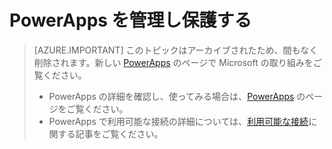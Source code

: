 <properties
	pageTitle="PowerApps Enterprise でアプリの使用状況を確認する |Microsoft Azure"
	description="すべてのアプリ、API、ユーザー、アプリの要求、更新のアクセス許可を Azure ポータルに表示する"
	services=""
    suite="powerapps"
	documentationCenter="" 
	authors="MandiOhlinger"
	manager="erikre"
	editor=""/>

<tags
   ms.service="powerapps"
   ms.devlang="na"
   ms.topic="article"
   ms.tgt_pltfrm="na"
   ms.workload="na" 
   ms.date="05/02/2016"
   ms.author="litran"/>


# PowerApps を管理し保護する

> [AZURE.IMPORTANT] このトピックはアーカイブされたため、間もなく削除されます。新しい [PowerApps](https://powerapps.microsoft.com) のページで Microsoft の取り組みをご覧ください。
> 
> - PowerApps の詳細を確認し、使ってみる場合は、[PowerApps](https://powerapps.microsoft.com) のページをご覧ください。  
> - PowerApps で利用可能な接続の詳細については、[利用可能な接続](https://powerapps.microsoft.com/tutorials/connections-list/)に関する記事をご覧ください。 

<!--Archived
You create your app service environment, and add APIs and their connections. Now users in your organization can start consuming these APIs and connections. You can also manage all apps created in your organization. These options include:

- See the different apps within your app service environment, including PowerApps, web apps, logic apps, mobile apps, and more.
- See all the APIs used by specific apps.
- View and manage user access to the apps within the app service environment. 
- View and manage user access to the APIs and their connections. 

Remember, your app service environment is yours to add other apps, including web apps and logic apps. You can then open PowerApps Enterprise to see and manage these apps.


## Add PowerApps administrators
After PowerApps Enterprise is enabled and ready to be used, you can add administrators, and monitor other apps within your app service environment.

1. In the [Azure portal](https://portal.azure.com/), open **PowerApps**.
2. Select **Settings**.
3. In **Settings**, select **Admin**:  
![][1]  
4. In **Users**, select **Add**.
5. Select the **Owner** role:  
![][2]  

	> [AZURE.IMPORTANT] Make sure that you select **Owner** role if you are assigning someone as a PowerApps Admin. Other roles listed won't give users full access to manage PowerApps. 

6. Select your users or groups.
7. Select **OK** to complete the steps.

When you add Administrators to PowerApps Enterprise, the users and groups you add as administrators can:

- Add other users as PowerApps administrators.
- Manage all apps as well as their user access.
- Cannot change the billing.

> [AZURE.IMPORTANT] PowerApps Administrators cannot make changes to the App Service Environment until they are given the Owner role on the app service environment's resource group. To do this, see [Get started with PowerApps Enterprise](powerapps-get-started-azure-portal.md).

Once given the Owner role on the app service environment's resource group, the PowerApps administrators can also: 

- Create and configure APIs and their connections.
- Make changes to the PowerApps settings, including the app service environment.
- Add other users and groups and give them roles and permissions to the APIs,  thier connections, and the app service environment. 


## Manage your PowerApps and other types of apps
Once you enable PowerApps and your app service environment, you can add other apps, like web apps and logic apps to the same app service environment. After you do this, the apps are listed under *All apps* along with apps created in PowerApps. You can click on each type of app to browse through the apps. 

### View and manage your PowerApps

1. In the [Azure portal](https://portal.azure.com/), open **PowerApps**.
2. From the **All apps** tile, select **PowerApps**:  
![][3]  
3. Select an app to view details of the app, including:  
	- The APIs the app uses
	- Users and groups who have access to the app 
	- The app's analytics (coming soon)

#### Add an app

You cannot add an app through the Azure portal. Currently, go to the [PowerApps portal](http://go.microsoft.com/fwlink/p/?LinkId=715583).

#### Delete your apps created in PowerApps
As a PowerApps Admin, you can delete any app, including apps created in PowerApps and other types of apps in your app service environment. To delete your app, select the **All apps** tile, select your app, and then select **Delete**:  
![][4]


#### Give users or groups access to use an app
As a PowerApps admin, you can add or remove users and groups to PowerApps.

1. In the [Azure portal](https://portal.azure.com/), open **PowerApps**.
2. In the **All apps** tile, select **PowerApps**:  
![][3]  
3. Select an app, such as **Service Desk**. 
4. In **Settings**, select **App user access**:  
![][5]  
5. Select **Add** to add a new user or group. 
6. Select a role:  
	- Can Edit
	- Can View
7. Select the users or groups.
8. Select **OK** to complete the steps.

### View and manage your Logic apps

1. In the [Azure portal](https://portal.azure.com/), open **PowerApps**.
2. In the **All apps** tile, select **Logic apps**:  
![][8]  
3. Select a logic app to view details of the app. Make sure you select the correction subscription for PowerApps to  list the correct logic apps:  
![][7]  

	> [AZURE.IMPORTANT] At public preview, you may see some inconsistency in the count of logic apps in the browsing blade vs. the count displayed on the main PowerApps blade. This is expected. The portal is displaying all logic apps across all hosting plans and not filtering the logic apps under the app service environment deployed for PowerApps. This behavior will be fixed in a future updates.

	**To learn more about Logic apps and how to manage them, see [these instructions](https://azure.microsoft.com/documentation/services/app-service/logic/).**

### View and manage your Web Apps

1. In the [Azure portal](https://portal.azure.com/), open **PowerApps**.
2. In the **All apps** tile, select **Web apps**:  
![][9]  

	**To learn more about web apps and how to manage them, see [these instructions](https://azure.microsoft.com/documentation/services/app-service/web/).**

### View and manage your Mobile Apps

1. In the [Azure portal](https://portal.azure.com/), open **PowerApps**.
2. In the **All apps** tile, select **Mobile apps**:  
![][10]  

	**To learn more about mobile apps and how to manage them, see [these instructions](https://azure.microsoft.com/documentation/services/app-service/mobile/).**


## Review the security options
Different security methods are used, depending on what you're doing. Here's what you need to know:

- **Subscription administrator**: These administrators control billing and are responsible for signing up your company for PowerApps Enterprise. Only Subscription Administrators can request to enable PowerApps within your company's Azure subscription. 

- **Runtime user access**: There are three different types of runtime user access: 
	- **App user access**: This permission controls if the user of the app *Can edit* the app or *Can view* the app.
	- **API user access**: This permissions controls the runtime access. If users have this permission, he or she can use the API in their app. Users either have permission or don't have permission to use the API at runtime. 
	- **Connection user access**: *Can view* and *Can edit* are the runtime user permissions available for a connection. When you add an API (or connection profile) and create its connection, you grant users and groups these specific permissions:  
		![][6]  

		For example, you can give the Sales group within your company *Can edit* permission to a connection of a SQL connector API. User with *Can edit* permission will be able to use the connection in their apps as well as edit the connection configuration. User with *Can view* permission will be able to use the connection in their apps but can't modify the connection configuration such as connection string. 

- **Role-based access control** (RBAC): Many Azure offerings use role-based access control to determine who can do what. In PowerApps, RBAC is used in a couple of places:  
	- When you first enter the PowerApps portal, you can add and manage users who should be administrators of the PowerApps. 
	- When you create the app service environment, you add users or groups to PowerApps, and you can remove users or groups from PowerApps. For example, you can add specific Administrator groups within your company to the *Owners* role; which allows them to create APIs and connections. These APIs and connections are then added to apps created in PowerApps.
	- When you add users to apps like Web apps, Logic apps, Mobile apps or Logic apps. You can choose the role for these users.  
		
		Adding users and assigning roles is just like using [Role-based access control](../role-based-access-control-configure.md) within Azure. Some roles include:   

		Role | Description
		--- | ---
		Contributor | Manages everything except grant access to users.
		Reader | Can view everything, but can't make any changes.
		Owner | Can manage everything and grant users access.

Using these roles, you can grant userA **Can View** permission to a Twitter daily app and userB **Can Edit** permission to ShuttleBus app. You can grant userB access on all APIs. You can really get granular with these rights or add everyone with a specific role. It really depends on your business needs. 


## Summary and next steps
In this topic, you read about the different options to manage your PowerApps and the security methods implemented within PowerApps. 

Now that your Azure portal experience is configured, let's start creating your apps. These are good starters:

- [Create an app from a template in PowerApps](http://go.microsoft.com/fwlink/p/?LinkId=715536) 
- [Create an app from data in PowerApps](http://go.microsoft.com/fwlink/?LinkId=715539) 
- [Create an app from scratch in PowerApps](http://go.microsoft.com/fwlink/p/?LinkId=715538)
-->

[1]: ./media/powerapps-manage-monitor-usage/addadmin.png
[2]: ./media/powerapps-manage-monitor-usage/selectrole.png
[3]: ./media/powerapps-manage-monitor-usage/PowerApps.png
[4]: ./media/powerapps-manage-monitor-usage/deleteapp.png
[5]: ./media/powerapps-manage-monitor-usage/appuseraccess.png
[6]: ./media/powerapps-manage-monitor-usage/selectpermission.png
[7]: ./media/powerapps-manage-monitor-usage/alllogicapps.png
[8]: ./media/powerapps-manage-monitor-usage/logicapps.png
[9]: ./media/powerapps-manage-monitor-usage/webapps.png
[10]: ./media/powerapps-manage-monitor-usage/mobileapps.png

<!---HONumber=AcomDC_0504_2016-->